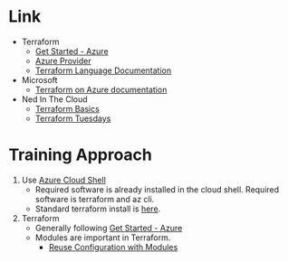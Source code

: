 # Link
* Terraform
  * [Get Started - Azure](https://learn.hashicorp.com/tutorials/terraform/infrastructure-as-code?in=terraform/azure-get-started)
  * [Azure Provider](https://registry.terraform.io/providers/hashicorp/azurerm/latest/docs)
  * [Terraform Language Documentation](https://www.terraform.io/language)
* Microsoft
  * [Terraform on Azure documentation](https://docs.microsoft.com/en-us/azure/developer/terraform/)
* Ned In The Cloud
  * [Terraform Basics](https://www.youtube.com/playlist?list=PLXb5972EMl4BfKVDMaJH6Pg9SI6q_HqMg)
  * [Terraform Tuesdays](https://www.youtube.com/playlist?list=PLXb5972EMl4BWj8cAq9AZgeKBa2M8_7-y)

# Training Approach
1. Use [Azure Cloud Shell](https://docs.microsoft.com/en-us/azure/cloud-shell/overview) 
   * Required software is already installed in the cloud shell.  Required software is terraform and az cli.
   * Standard terraform install is [here](https://learn.hashicorp.com/tutorials/terraform/install-cli?in=terraform/azure-get-started).
2. Terraform
   * Generally following [Get Started - Azure](https://learn.hashicorp.com/collections/terraform/azure-get-started)
   * Modules are important in Terraform.
     * [Reuse Configuration with Modules](https://learn.hashicorp.com/collections/terraform/modules)